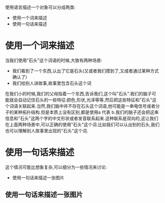 使用语言描述一个对象可以分成两类:
- 使用一个词来描述
- 使用一句话来描述
# 使用一个词来描述
当我们使用"石头"这个词语的时候,大致有两种场景:
- 我们看到了一个东西,认出了它是石头(又或者我们摸到了,又或者通过某种方式确认了)
- 我们给别人讲故事,故事里包含石头这个词  

在我们小的时候,我们的父母指着一个东西,告诉我们,这个叫"石头".我们的脑子可能就会自动记住石头的一些特征:颜色,形状,光泽等等,然后把这些特征和"石头"这个词语关联起来.当然,我们脑中并不存在石头这个词语,他可能是一串电信号或者分子的某种拓扑结构.但是本质上没有区别,都是使用a 代表 b.我们的脑子还会把这串信息和"石头"这两个字的中文形状或者发音联系起来.这种联系是双向的,这让我们在上面两种场景中,可以正确的使用"石头"这个词.比如我们可以认出别的石头,我们也可以理解别人故事里出现的"石头"这个词.
#  使用一句话来描述
这个情况可能比想象复杂,可以细分为一些情况来讨论:
- 使用一句话来描述一张图片
## 使用一句话来描述一张图片
